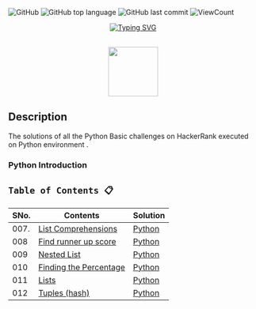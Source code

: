 
![GitHub](https://img.shields.io/github/license/gowthamdongari/Python-Hacker-Rank)
![GitHub top language](https://img.shields.io/github/languages/top/gowthamdongari/Python-Hacker-Rank)
![GitHub last commit](https://img.shields.io/github/last-commit/gowthamdongari/Python-Hacker-Rank)
![ViewCount](https://views.whatilearened.today/views/github/gowthamdongari/Python-Hacker-Rank.svg?cache=remove)

<p align="center"><a href="https://git.io/typing-svg"><img src="https://Python-Hacker-Rank-typing-svg.herokuapp.com?font=Fira+Code&weight=600&size=25&pause=1000&color=D0D3D4&background=000000&center=true&vCenter=true&width=435&lines=Python+Hacker+Rank+Solutions" alt="Typing SVG" /></a>
</p>

<p align="center">  
	<br>
	<a href="https://https://www.hackerrank.com/gowthamdongari">
        <img height=100 src="https://user-images.githubusercontent.com/1194257/65596422-1cef2080-df97-11e9-9abb-a225204d1805.png"> 
    </a>
    <br>
</p>

## Description
The solutions of all the Python Basic challenges on HackerRank executed on Python environment .

### Python Introduction

## `Table of Contents 📋`
| **SNo.**  | **Contents**                              | **Solution** |
|-----------|-------------------------------------------|--------------------|
| 007.        | [List Comprehensions](https://www.hackerrank.com/challenges/list-comprehensions/problem) | [Python](https://github.com/gowthamdongari/Python-Hacker-Rank/blob/79399b7f5fb834395090c292a844fbf6bfef33a1/2.%20Basic%20Data%20Types%20(6%20to%2012)/7.%20List%20Comprehension.py)  |
| 008       | [Find runner up score](https://www.hackerrank.com/challenges/find-second-maximum-number-in-a-list/problem)  | [Python](https://github.com/gowthamdongari/Python-Hacker-Rank/blob/559a5fa0918e48a39fddf59d9dfe1ae1762fbb9b/2.%20Basic%20Data%20Types%20(6%20to%2012)/008.%20Find_runner_up_score.py)  |
| 009       | [Nested List](https://www.hackerrank.com/challenges/nested-list/problem)  | [Python](https://github.com/gowthamdongari/Python-Hacker-Rank/blob/559a5fa0918e48a39fddf59d9dfe1ae1762fbb9b/2.%20Basic%20Data%20Types%20(6%20to%2012)/009.%20Nested_list.py)  |
| 010       | [Finding the Percentage](https://www.hackerrank.com/challenges/finding-the-percentage/problem)  | [Python](https://github.com/gowthamdongari/Python-Hacker-Rank/blob/559a5fa0918e48a39fddf59d9dfe1ae1762fbb9b/2.%20Basic%20Data%20Types%20(6%20to%2012)/010.%20Finding_the_Percentage.py)  |
| 011       | [Lists](https://www.hackerrank.com/challenges/python-lists/problem)  | [Python](https://github.com/gowthamdongari/Python-Hacker-Rank/blob/559a5fa0918e48a39fddf59d9dfe1ae1762fbb9b/2.%20Basic%20Data%20Types%20(6%20to%2012)/011.%20Lists.py)  |
| 012       | [Tuples (hash)](https://www.hackerrank.com/challenges/python-tuples/problem)  | [Python](https://github.com/gowthamdongari/Python-Hacker-Rank/blob/559a5fa0918e48a39fddf59d9dfe1ae1762fbb9b/2.%20Basic%20Data%20Types%20(6%20to%2012)/012.%20Tuples%20(hash).py)  |